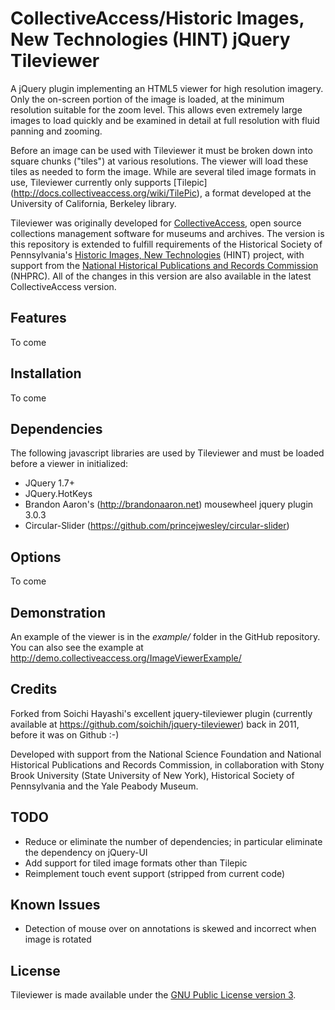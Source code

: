 CollectiveAccess/Historic Images, New Technologies (HINT) jQuery Tileviewer
===========================================================================

A jQuery plugin implementing an HTML5 viewer for high resolution imagery. Only the on-screen portion of the image is loaded, at the minimum resolution suitable for the zoom level. This allows even extremely large images to load quickly and be examined in detail at full resolution with fluid panning and zooming.

Before an image can be used with Tileviewer it must be broken down into square chunks ("tiles") at various resolutions. The viewer will load these tiles as needed to form the image. While are several tiled image formats in use, Tileviewer currently only supports [Tilepic] (http://docs.collectiveaccess.org/wiki/TilePic), a format developed at the University of California, Berkeley library.

Tileviewer was originally developed for [CollectiveAccess](http://www.collectiveaccess.org), open source collections management software for museums and archives. The version is this repository is extended to fulfill requirements of the Historical Society of Pennsylvania's [Historic Images, New Technologies](https://hsp.org/history-online/historic-images-new-technologies) (HINT) project, with support from the [National Historical Publications and Records Commission](http://www.archives.gov/nhprc/) (NHPRC). All of the changes in this version are also available in the latest CollectiveAccess version.

Features
--------
To come

Installation
------------
To come

Dependencies
------------

The following javascript libraries are used by Tileviewer and must be loaded before a viewer in initialized:

*  JQuery 1.7+
*  JQuery.HotKeys
*  Brandon Aaron's (http://brandonaaron.net) mousewheel jquery plugin 3.0.3
*  Circular-Slider (https://github.com/princejwesley/circular-slider)

Options
------- 
To come

Demonstration
-------------
An example of the viewer is in the *example/* folder in the GitHub repository. You can also see the example at http://demo.collectiveaccess.org/ImageViewerExample/

Credits
-------
Forked from Soichi Hayashi's excellent jquery-tileviewer plugin (currently available at https://github.com/soichih/jquery-tileviewer) back in 2011, before it was on Github :-)

Developed with support from the National Science Foundation and National Historical Publications and Records Commission, in collaboration with Stony Brook University (State University of New York), Historical Society of Pennsylvania and the Yale Peabody Museum.

TODO
----
*  Reduce or eliminate the number of dependencies; in particular eliminate the dependency on jQuery-UI
*  Add support for tiled image formats other than Tilepic
*  Reimplement touch event support (stripped from current code)

Known Issues
------------
*  Detection of mouse over on annotations is skewed and incorrect when image is rotated

License
-------
Tileviewer is made available under the [GNU Public License version 3](http://www.gnu.org/licenses/gpl-3.0.en.html).